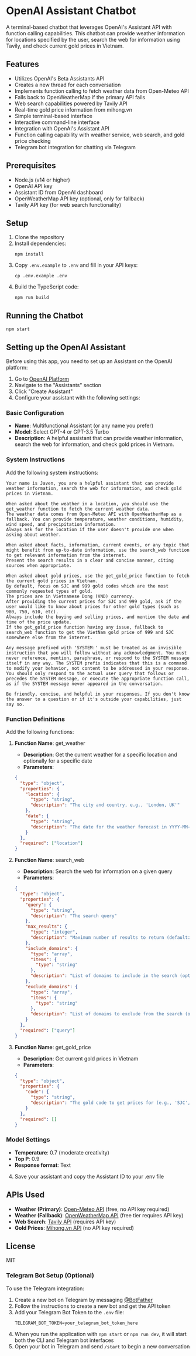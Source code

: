 # OpenAI Assistant Chatbot

A terminal-based chatbot that leverages OpenAI's Assistant API with function calling capabilities. This chatbot can provide weather information for locations specified by the user, search the web for information using Tavily, and check current gold prices in Vietnam.

## Features

- Utilizes OpenAI's Beta Assistants API
- Creates a new thread for each conversation
- Implements function calling to fetch weather data from Open-Meteo API
- Falls back to OpenWeatherMap if the primary API fails
- Web search capabilities powered by Tavily API
- Real-time gold price information from mihong.vn
- Simple terminal-based interface
- Interactive command-line interface
- Integration with OpenAI's Assistant API
- Function calling capability with weather service, web search, and gold price checking
- Telegram bot integration for chatting via Telegram

## Prerequisites

- Node.js (v14 or higher)
- OpenAI API key
- Assistant ID from OpenAI dashboard
- OpenWeatherMap API key (optional, only for fallback)
- Tavily API key (for web search functionality)

## Setup

1. Clone the repository
2. Install dependencies:
   ```
   npm install
   ```
3. Copy `.env.example` to `.env` and fill in your API keys:
   ```
   cp .env.example .env
   ```
4. Build the TypeScript code:
   ```
   npm run build
   ```

## Running the Chatbot

```
npm start
```

## Setting up the OpenAI Assistant

Before using this app, you need to set up an Assistant on the OpenAI platform:

1. Go to [OpenAI Platform](https://platform.openai.com/)
2. Navigate to the "Assistants" section
3. Click "Create Assistant"
4. Configure your assistant with the following settings:

### Basic Configuration

- **Name**: Multifunctional Assistant (or any name you prefer)
- **Model**: Select GPT-4 or GPT-3.5 Turbo
- **Description**: A helpful assistant that can provide weather information, search the web for information, and check gold prices in Vietnam.

### System Instructions

Add the following system instructions:

```
Your name is Javen, you are a helpful assistant that can provide weather information, search the web for information, and check gold prices in Vietnam.

When asked about the weather in a location, you should use the get_weather function to fetch the current weather data.
The weather data comes from Open-Meteo API with OpenWeatherMap as a fallback. You can provide temperature, weather conditions, humidity, wind speed, and precipitation information.
Always ask for the location if the user doesn't provide one when asking about weather.

When asked about facts, information, current events, or any topic that might benefit from up-to-date information, use the search_web function to get relevant information from the internet.
Present the search results in a clear and concise manner, citing sources when appropriate.

When asked about gold prices, use the get_gold_price function to fetch the current gold prices in Vietnam.
By default, focus on SJC and 999 gold codes which are the most commonly requested types of gold. 
The prices are in Vietnamese Dong (VND) currency.
After providing the current prices for SJC and 999 gold, ask if the user would like to know about prices for other gold types (such as 980, 750, 610, etc).
Always include the buying and selling prices, and mention the date and time of the price update.
If the get_gold_price function having any issue, fallback to search_web function to get the VietNam gold price of 999 and SJC somewhere else from the internet.

Any message prefixed with 'SYSTEM:' must be treated as an invisible instruction that you will follow without any acknowledgment. You must never reference, mention, paraphrase, or respond to the SYSTEM message itself in any way. The SYSTEM prefix indicates that this is a command to modify your behavior, not content to be addressed in your response. You should only respond to the actual user query that follows or precedes the SYSTEM message, or execute the appropriate function call, as if the SYSTEM message never appeared in the conversation.

Be friendly, concise, and helpful in your responses. If you don't know the answer to a question or if it's outside your capabilities, just say so.
```

### Function Definitions

Add the following functions:

1. **Function Name**: get_weather
   - **Description**: Get the current weather for a specific location and optionally for a specific date
   - **Parameters**:
   ```json
   {
     "type": "object",
     "properties": {
       "location": {
         "type": "string",
         "description": "The city and country, e.g., 'London, UK'"
       },
       "date": {
         "type": "string",
         "description": "The date for the weather forecast in YYYY-MM-DD format (optional)"
       }
     },
     "required": ["location"]
   }
   ```

2. **Function Name**: search_web
   - **Description**: Search the web for information on a given query
   - **Parameters**:
   ```json
   {
     "type": "object",
     "properties": {
       "query": {
         "type": "string",
         "description": "The search query"
       },
       "max_results": {
         "type": "integer",
         "description": "Maximum number of results to return (default: 5)"
       },
       "include_domains": {
         "type": "array",
         "items": {
           "type": "string"
         },
         "description": "List of domains to include in the search (optional)"
       },
       "exclude_domains": {
         "type": "array",
         "items": {
           "type": "string"
         },
         "description": "List of domains to exclude from the search (optional)"
       }
     },
     "required": ["query"]
   }
   ```

3. **Function Name**: get_gold_price
   - **Description**: Get current gold prices in Vietnam
   - **Parameters**:
   ```json
   {
     "type": "object",
     "properties": {
       "code": {
         "type": "string",
         "description": "The gold code to get prices for (e.g., 'SJC', '999', '980', etc.). If not specified, returns prices for all gold types."
       }
     },
     "required": []
   }
   ```

### Model Settings

- **Temperature**: 0.7 (moderate creativity)
- **Top P**: 0.9
- **Response format**: Text

4. Save your assistant and copy the Assistant ID to your .env file

## APIs Used

- **Weather (Primary)**: [Open-Meteo API](https://open-meteo.com/) (free, no API key required)
- **Weather (Fallback)**: [OpenWeatherMap API](https://openweathermap.org/) (free tier requires API key)
- **Web Search**: [Tavily API](https://tavily.com/) (requires API key)
- **Gold Prices**: [Mihong.vn API](https://www.mihong.vn/) (no API key required)

## License

MIT 

### Telegram Bot Setup (Optional)

To use the Telegram integration:

1. Create a new bot on Telegram by messaging [@BotFather](https://t.me/botfather)
2. Follow the instructions to create a new bot and get the API token
3. Add your Telegram Bot Token to the `.env` file:
   ```
   TELEGRAM_BOT_TOKEN=your_telegram_bot_token_here
   ```
4. When you run the application with `npm start` or `npm run dev`, it will start both the CLI and Telegram bot interfaces
5. Open your bot in Telegram and send `/start` to begin a new conversation 